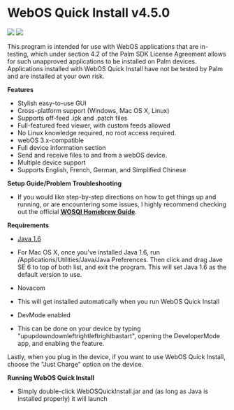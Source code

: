 WebOS Quick Install v4.5.0
===================
[![](http://img248.imageshack.us/img248/7373/wosqi.th.png)](http://img248.imageshack.us/img248/7373/wosqi.png)    [![](http://img11.imageshack.us/img11/2171/wosqi4.th.png)](http://img11.imageshack.us/img11/2171/wosqi4.png)


This program is intended for use with WebOS applications that are in-testing, which under section 4.2 of the Palm SDK License Agreement allows for such unapproved applications to be installed on Palm devices.  Applications installed with WebOS Quick Install have not be tested by Palm and are installed at your own risk.

**Features**

* Stylish easy-to-use GUI
* Cross-platform support (Windows, Mac OS X, Linux)
* Supports off-feed .ipk and .patch files
* Full-featured feed viewer, with custom feeds allowed
* No Linux knowledge required, no root access required.
* webOS 3.x-compatible
* Full device information section
* Send and receive files to and from a webOS device.
* Multiple device support
* Supports English, French, German, and Simplified Chinese


**Setup Guide/Problem Troubleshooting**
* If you would like step-by-step directions on how to get things up and running, or are encountering some issues, I highly recommend checking out the official **[WOSQI Homebrew Guide]("http://bit.ly/wosqi-guide")**.


**Requirements**

* [Java 1.6]("http://www.java.com/en/download/manual.jsp")
 * For Mac OS X, once you've installed Java 1.6, run /Applications/Utilities/Java/Java Preferences. Then click and drag Jave SE 6 to top of both list, and exit the program. This will set Java 1.6 as the default version to use.

* Novacom
 * This will get installed automatically when you run WebOS Quick Install

* DevMode enabled
 * This can be done on your device by typing "upupdowndownleftrightleftrightbastart", opening the DeveloperMode app, and enabling the feature.

Lastly, when you plug in the device, if you want to use WebOS Quick Install, choose the "Just Charge" option on the device.

**Running WebOS Quick Install**

* Simply double-click WebOSQuickInstall.jar and (as long as Java is installed properly) it will launch

